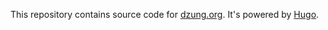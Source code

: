 This repository contains source code for [dzung.org](https://dzung.org). It's powered by [Hugo](https://gohugo.io).
